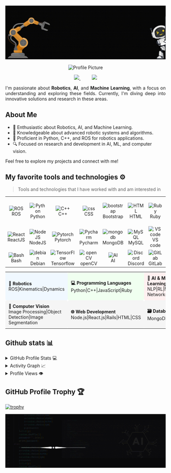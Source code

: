 ![Header GIF](https://github.com/Mkondamu/Mkondamu/raw/main/intro.gif)
<div align="justify">

<p align="center">
  <img src="https://github.com/Mkondamu.png" alt="Profile Picture" width="150" height="150">
</p>

<p align="center">
  <a href="https://www.linkedin.com/in/your-linkedin-profile">
    <img src="https://img.shields.io/badge/Linkedin-%231DA1F2.svg?style=for-the-badge&logo=Linkedin&logoColor=white">
  </a>
  &nbsp;&nbsp;&nbsp;&nbsp;&nbsp;&nbsp;&nbsp;&nbsp;
  <a href="mailto:your-email@example.com">
    <img src="https://img.shields.io/badge/Email-D14836?style=for-the-badge&logo=gmail&logoColor=white">
  </a>
</p>


</div>
<p></p>
<p align="justify">
I'm passionate about <strong>Robotics</strong>, <strong>AI</strong>, and <strong>Machine Learning</strong>, with a focus on understanding and exploring these fields. Currently, I'm diving deep into innovative solutions and research in these areas.

## About Me

- 🔬 Enthusiastic about Robotics, AI, and Machine Learning.
- 🤖 Knowledgeable about advanced robotic systems and algorithms.
- 🌟 Proficient in Python, C++, and ROS for robotics applications.
- 🔍 Focused on research and development in AI, ML, and computer vision.

Feel free to explore my projects and connect with me!
</p>

## My favorite tools and technologies ⚙️

> Tools and technologies that I have worked with and am interested in
<table>
  <tr>
    <td align="center" width="96">
        <img src="https://skillicons.dev/icons?i=ros" width="48" height="48" alt="ROS" />
      <br>ROS
    </td>
    <td align="center"  width="96">
        <img src="https://skillicons.dev/icons?i=python" width="48" height="48" alt="Python" />
      <br>Python
    </td>
    <td align="center"  width="96">
        <img src="https://skillicons.dev/icons?i=cpp" width="48" height="48" alt="C++" />
      <br>C++
    </td>
    <td align="center" width="96">
        <img src="https://skillicons.dev/icons?i=css" width="48" height="48" alt="css" />
      <br>CSS
    </td>
    <td align="center"  width="96">
        <img src="https://skillicons.dev/icons?i=bootstrap" width="48" height="48" alt="bootstrap" />
      <br>Bootstrap
    </td>
    <td align="center" width="96">
        <img src="https://skillicons.dev/icons?i=html" width="48" height="48" alt="HTML" />
      <br>HTML
    </td>
        <td align="center" width="96">
        <img src="https://skillicons.dev/icons?i=ruby" width="48" height="48" alt="Ruby" />
      <br>Ruby
    </td>
        <td align="center" width="96">
        <img src="https://skillicons.dev/icons?i=rails" width="48" height="48" alt="Rails" />
      <br>Rails
    </td>
            <td align="center" width="96">
        <img src="https://skillicons.dev/icons?i=js" width="48" height="48" alt="Java Script" />
      <br>Java Script
    </td>
  </tr>
   <tr>
    <td align="center" width="96">
        <img src="https://skillicons.dev/icons?i=react" width="48" height="48" alt="React" />
      <br>ReactJS
    </td>
        <td align="center" width="96">
        <img src="https://skillicons.dev/icons?i=nodejs" width="48" height="48" alt="NodeJS" />
      <br>NodeJS
    </td>
            <td align="center" width="96">
        <img src="https://skillicons.dev/icons?i=pytorch" width="48" height="48" alt="Pytorch" />
      <br>Pytorch
    </td>
    <td align="center" width="96">
        <img src="https://skillicons.dev/icons?i=pycharm" width="48" height="48" alt="Pycharm" />
      <br>Pycharm
    </td>
    <td align="center" width="96">
        <img src="https://skillicons.dev/icons?i=mongodb" width="48" height="48" alt="mongodb" />
      <br>MongoDB
    </td>
    <td align="center" width="96">
        <img src="https://skillicons.dev/icons?i=mysql" width="48" height="48" alt="MySQL" />
      <br>MySQL
    </td>
    <td align="center" width="96">
        <img src="https://skillicons.dev/icons?i=vscode" width="48" height="48" alt="VS code" />
      <br>VS code
    </td>
    <td align="center" width="96">
        <img src="https://skillicons.dev/icons?i=ubuntu" width="48" height="48" alt="Ubuntu" />
      <br>Ubuntu
    </td>
    <td align="center" width="96">
        <img src="https://skillicons.dev/icons?i=linux" width="48" height="48" alt="Linux" />
      <br>Linux
    </td>
  </tr>
 <tr>
    <td align="center" width="96">
        <img src="https://skillicons.dev/icons?i=bash" width="48" height="48" alt="Bash" />
      <br>Bash
    </td>
    <td align="center" width="96">
        <img src="https://skillicons.dev/icons?i=debian" width="48" height="48" alt="debian" />
      <br>Debian
    </td>
       <td align="center" width="96">
        <img src="https://skillicons.dev/icons?i=tensorflow" width="48" height="48" alt="TensorFlow" />
      <br>Tensorflow
    </td>
       <td align="center" width="96">
        <img src="https://skillicons.dev/icons?i=opencv" width="48" height="48" alt="openCV" />
      <br>openCV
    </td>
       <td align="center" width="96">
        <img src="https://skillicons.dev/icons?i=ai" width="48" height="48" alt="AI" />
      <br>AI
    </td>
       <td align="center" width="96">
        <img src="https://skillicons.dev/icons?i=discord" width="48" height="48" alt="Discord" />
      <br>Discord
    </td>
       <td align="center" width="96">
        <img src="https://skillicons.dev/icons?i=gitlab" width="48" height="48" alt="GitLab" />
      <br>GitLab
    </td>
       <td align="center" width="96">
        <img src="https://skillicons.dev/icons?i=github&theme=light" width="48" height="48" alt="Github" />
      <br>Github
    </td>
       <td align="center" width="96">
        <img src="https://skillicons.dev/icons?i=git" width="48" height="48" alt="Git" />
      <br>Git
    </td>
 </tr>
</table>
<p align="center">
  <table>
    <tr>
      <td style="background-color:#f0f8ff; padding:10px; border-radius:5px; width:200px;">
        <strong>🤖 Robotics</strong><br>
        ROS|Kinematics|Dynamics
      </td>
      <td style="background-color:#f0fff0; padding:10px; border-radius:5px; width:200px;">
        <strong>💻 Programming Languages</strong><br>
        Python|C++|JavaScript|Ruby
      </td>
      <td style="background-color:#fff0f0; padding:10px; border-radius:5px; width:200px;">
        <strong>🧠 AI & Machine Learning</strong><br>
        NLP|RL|Neural Networks|AI|ML
      </td>
        <td style="background-color:#fff0f0; padding:10px; border-radius:5px; width:200px;">
        <strong>🖥️ Operating Systems</strong><br>
        Ubuntu|windows
      </td>
    </tr>
    <tr>
      <td style="background-color:#f5f5f5; padding:10px; border-radius:5px; width:200px;">
        <strong>📸 Computer Vision</strong><br>
        Image Processing|Object Detection|Image Segmentation
      </td>
      <td style="background-color:#f5f5f5; padding:10px; border-radius:5px; width:200px;">
        <strong>🌐 Web Development</strong><br>
        Node.js|React.js|Rails|HTML|CSS
      </td>
      <td style="background-color:#f5f5f5; padding:10px; border-radius:5px; width:200px;">
        <strong>🗃️ Databases</strong><br>
        MongoDB|MySQL
      </td>
      <td style="background-color:#f5f5f5; padding:10px; border-radius:5px; width:200px;">
        <strong>🔧Git Tools and Platforms</strong><br>
        Git|Github|Gitlab
      </td>
    </tr>
  </table>
</p>

## Github stats 📊

<details>
  <summary>GitHub Profile Stats 💻</summary>
  <br/>
    <a href="https://github.com/anuraghazra/github-readme-stats"><img alt="Manjunath's Github Stats" src="https://github-readme-stats.vercel.app/api/?username=Mkondamu&show_icons=true&count_private=true&theme=default&hide_border=true&bg_color=fff&title_color=00E676&icon_color=00E676" height="192px"/></a>
  <a href="https://github.com/anuraghazra/github-readme-stats"><img alt="Manjunath's Top Languages" src="https://github-readme-stats.vercel.app/api/top-langs/?username=Mkondamu&langs_count=8&layout=compact&theme=default&hide_border=true&bg_color=fff&title_color=000&icon_color=000&hide=Jupyter%20Notebook" height="192px"/></a>
  <br/>
</details>

<details>
  <summary>Activity Graph 📈</summary>
  <br/>

[![Ashutosh's github activity graph](https://github-readme-activity-graph.vercel.app/graph?username=Mkondamu&bg_color=ffffff&color=000000&line=04e61b&point=403d3d&area=true&hide_border=true)](https://github.com/ashutosh00710/github-readme-activity-graph)

</details>


<details>
  <summary>Profile Views 👁️</summary>
  <br/>
  <img src="https://komarev.com/ghpvc/?username=Mkondamu&label=PROFILE+VIEWS&style=for-the-badge&color=brightgreen">

</details>

## GitHub Profile Trophy 🏆

[![trophy](https://github-profile-trophy.vercel.app/?username=Mkondamu&row=1&margin-w=40)](https://github.com/ryo-ma/github-profile-trophy)

![Footer GIF](https://github.com/Mkondamu/Mkondamu/raw/main/footer.gif)
